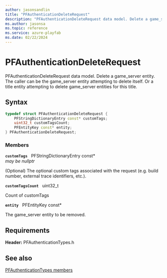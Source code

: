 ```yaml
---
author: jasonsandlin
title: "PFAuthenticationDeleteRequest"
description: "PFAuthenticationDeleteRequest data model. Delete a game_server entity. The caller can be the game_server entity attempting to delete itself. Or a title entity attempting to delete game_server entities for this title."
ms.author: jasonsa
ms.topic: reference
ms.service: azure-playfab
ms.date: 02/22/2024
---
```


# PFAuthenticationDeleteRequest  

PFAuthenticationDeleteRequest data model. Delete a game_server entity. The caller can be the game_server entity attempting to delete itself. Or a title entity attempting to delete game_server entities for this title.  

## Syntax  
  
```cpp
typedef struct PFAuthenticationDeleteRequest {  
    PFStringDictionaryEntry const* customTags;  
    uint32_t customTagsCount;  
    PFEntityKey const* entity;  
} PFAuthenticationDeleteRequest;  
```
  
### Members  
  
**`customTags`** &nbsp; PFStringDictionaryEntry const*  
*may be nullptr*  
  
(Optional) The optional custom tags associated with the request (e.g. build number, external trace identifiers, etc.).
  
**`customTagsCount`** &nbsp; uint32_t  
  
Count of customTags
  
**`entity`** &nbsp; PFEntityKey const*  
  
The game_server entity to be removed.
  
  
## Requirements  
  
**Header:** PFAuthenticationTypes.h
  
## See also  
[PFAuthenticationTypes members](../pfauthenticationtypes_members.md)  

  
  
